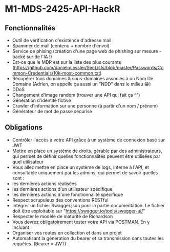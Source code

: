 # M1-MDS-2425-API-HackR

## Fonctionnalités

- Outil de vérification d'existence d'adresse mail
- Spammer de mail (contenu + nombre d'envoi)
- Service de phising (création d'une page web de phishing sur mesure - backé sur de l'IA !)
- Est-ce que le MDP est sur la liste des plus courants (https://github.com/danielmiessler/SecLists/blob/master/Passwords/Common-Credentials/10k-most-common.txt)
- Récupérer tous domaines & sous-domaines associés à un Nom De Domaine (Adrien, on appelle ça aussi un "NDD" dans le milieu 😁)
- DDoS
- Changement d'image random (trouver une API qui fait ça ^^)
- Génération d'identité fictive
- Crawler d'information sur une personne (à partir d'un nom / prénom)
- Générateur de mot de passe sécurisé

## Obligations

- Contrôler l'accès à votre API grâce à un système de connexion basé sur JWT
- Mettre en place un système de droits, gérable par des administrateurs, qui permet de définir quelles fonctionnalités peuvent être utilisées par quel utilisateur
- Vous allez mettre en place un système de logs, interne à l'API, et consultable uniquement par les admins, qui permet de savoir quelles sont :
- les dernières actions réalisées
- les dernières actions d'un utilisateur spécifique
- les dernières actions d'une fonctionnalité spécifique
- Respect scrupuleux des conventions RESTful
- Intégrer un fichier Swagger.json pour la partie documentation. Le fichier doit être exploitable sur "https://swagger.io/tools/swagger-ui/"
- Respecter le modèle de maturité de Richardson
- Vous devrez obligatoirement tester votre API via POSTMAN. En y incluant :
- Organiser vos routes en collection et dans un projet
- Automatisant la génération du bearer et sa transmission dans toutes les requêtes. (Bearer = JWT)